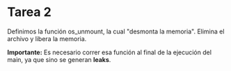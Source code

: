 # Tarea 2


Definimos la función os_unmount, la cual "desmonta la memoria". Elimina el archivo y libera la memoria.

**Importante:** Es necesario correr esa función al final de la ejecución del main, ya que sino se generan **leaks**.
